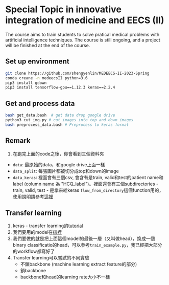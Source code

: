# Special Topic in innovative integration of medicine and EECS (II)

The course aims to train students to solve pratical medical problems with artificial intelligence techniques. The course is still ongoing, and a project will be finished at the end of the course.

## Set up environment

```bash
git clone https://github.com/shengyenlin/MEDEECS-II-2023-Spring
conda creane -n medeecsII python=3.6
pip3 install gdown
pip3 install tensorflow-gpu==1.12.3 keras==2.2.4
```

## Get and process data
```bash
bash get_data.bash  # get data drop google drive
python3 cut_img.py # cut images into top and down images
bash preprocess_data.bash # Preprocess to keras format
```

## Remark
1. 在跑完上面的code之後，你會看到三個資料夾
- `data`: 最原始的data，和google drive上面一樣
- `data_split`: 每張圖片都被切分成top和down的image
- `data_keras`: 裡面會有三個csv, 會含有是train, valid和test的patient name和label (column name 為 "HCQ_label")。裡面還會有三個subdirectories - train, valid, test - 是拿來給keras `flow_from_directory`這個function用的，使用說明請參考[這裡](https://github.com/ayushdabra/retinal-oct-images-classification/blob/master/vgg16-for-retinal-oct-images-dataset.ipynb)

## Transfer learning

1. keras - transfer learning的[tutorial](https://github.com/ayushdabra/retinal-oct-images-classification/blob/master/vgg16-for-retinal-oct-images-dataset.ipynb)
2. 我們要用的model在[這裡](https://github.com/ayushdabra/retinal-oct-images-classification)
3. 我們要做的就是把上面這個model的最後一層（又叫做head），換成一個binary classificatio的head，可以參考`train_example.py`，我已經把大部分的workflow都寫好了
4. Transfer learning可以嘗試的不同實驗
    - 不鎖backbone (machine learning extract feature的部分)
    - 鎖backbone
    - backbone和head的learning rate大小不一樣

